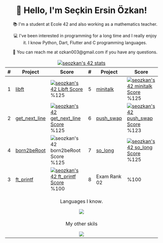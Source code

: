 <!DOCTYPE html>
<html>
   <head>
      <meta charset="UTF-8">
   </head>
   <body>
      <h1 align="center">👋 Hello, I'm Seçkin Ersin Özkan!</h1>
      <ul align="center">
         <p>📚 I'm a student at Ecole 42 and also working as a mathematics teacher.</p>
         <p>💻 I've been interested in programming for a long time and I really enjoy it. I know Python, Dart, Flutter and C programming languages.</p>
         <p>📧 You can reach me at ozkan003@gmail.com if you have any questions.</p>
      </ul>
      <table align="center">
         <thead>
            <tr>
               <td colspan="8" align="center">
                  <a href="https://github.com/JaeSeoKim/badge42">
                  <img src="https://badge42.vercel.app/api/v2/clf2uadqu00060fmq2i6ekgo4/stats?cursusId=21&coalitionId=232" alt="seozkan's 42 stats" />
                  </a>
               </td>
            </tr>
            <tr>
               <th>#</th>
               <th>Project</th>
               <th>Score</th>
               <th>#</th>
               <th>Project</th>
               <th>Score</th>
            </tr>
         </thead>
         <tbody>
            <tr>
               <td>1</td>
               <td><a href="https://github.com/seozkan/libft">libft</a></td>
               <td><a href="https://github.com/seozkan/libft"><img src="https://github.com/byaliego/42-project-badges/raw/main/badges/libft-bonus.png" alt="seozkan's 42 Libft Score" /></a>%125</td>
               <td>5</td>
               <td><a href="https://github.com/seozkan/minitalk">minitalk</a></td>
               <td><a href="https://github.com/seozkan/minitalk"><img src="https://github.com/byaliego/42-project-badges/blob/main/badges/minitalk-bonus.png?raw=true" alt="seozkan's 42 minitalk Score" /></a>%125</td>
            </tr>
            <tr>
               <td>2</td>
               <td><a href="https://github.com/seozkan/get_next_line">get_next_line</a></td>
               <td><a href="https://github.com/seozkan/get_next_line"><img src="https://github.com/byaliego/42-project-badges/raw/main/badges/get_next_line-bonus.png" alt="seozkan's 42 get_next_line Score" /></a>%125</td>
               <td>6</td>
               <td><a href="https://github.com/seozkan/push_swap">push_swap</a></td>
               <td><a href="https://github.com/seozkan/push_swap"><img src="https://github.com/byaliego/42-project-badges/blob/main/badges/push_swap-bonus.png?raw=true" alt="seozkan's 42 push_swap Score" /></a>%123</td>
            </tr>
            <tr>
               <td>4</td>
               <td><a href="https://github.com/seozkan/seozkan">born2beRoot</a></td>
               <td><img src="https://github.com/byaliego/42-project-badges/blob/main/badges/born2beroot-bonus.png?raw=true" alt="seozkan's 42 born2beRoot Score" />%125</td>
               <td>7</td>
               <td><a href="https://github.com/seozkan/so_long">so_long</a></td>
               <td><a href="https://github.com/seozkan/so_long"><img src="https://github.com/byaliego/42-project-badges/blob/main/badges/so_long-bonus.png?raw=true" alt="seozkan's 42 so_long Score" /></a>%125</td>
            </tr>
            <tr>
               <td>3</td>
               <td><a href="https://github.com/seozkan/ft_printf">ft_printf</a></td>
               <td><a href="https://github.com/seozkan/ft_printf"><img src="https://github.com/byaliego/42-project-badges/blob/main/badges/ft_printf-bonus.png?raw=true" alt="seozkan's 42 ft_printf Score" /></a>%100</td>
               <td>8</td>
               <td>Exam Rank 02</td>
               <td>%100</td>
            </tr>
            <tr>
               <td colspan="6" align="center">
                  <p>Languages I know.</p>
                  <a href="https://skillicons.dev">
                  <img src="https://skillicons.dev/icons?i=py,dart,flutter,c" />
                  </a> 
               </td>
            </tr>
            <tr>
               <td colspan="6" align="center">
                  <p>My other skils</p>
                  <a href="https://skillicons.dev">
                  <img src="https://skillicons.dev/icons?i=bootstrap,css,html,django,flask,docker,firebase,ai,linux,sqlite" />
                  </a> 
               </td>
            </tr>
         </tbody>
      </table>
   </body>
</html>
